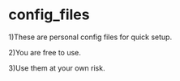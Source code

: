 # config_files

1)These are personal config files for quick setup.

2)You are free to use.

3)Use them at your own risk.
